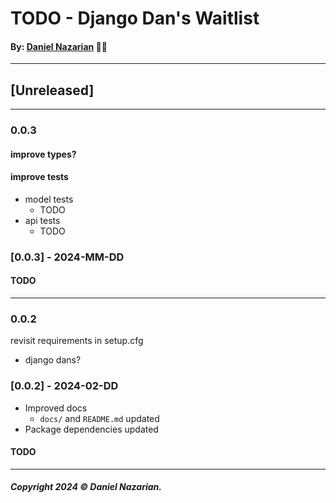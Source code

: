 # TODO - Django Dan's Waitlist
#### By: [Daniel Nazarian](https://danielnazarian) 🐧👹

-------------------------------------------------------
## [Unreleased]
-----
### 0.0.3


#### improve types?



#### improve tests
-  model tests
    - TODO
- api tests
    - TODO


### [0.0.3] - 2024-MM-DD
#### TODO

-----
### 0.0.2


revisit requirements in setup.cfg
- django dans?



### [0.0.2] - 2024-02-DD
- Improved docs
    - `docs/` and `README.md` updated
- Package dependencies updated
#### TODO

-------------------------------------------------------

##### Copyright 2024 © Daniel Nazarian.
